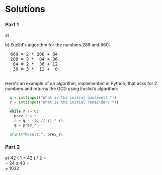 # Solutions

### Part 1
  a)
  
  b) Euclid's algorithm for the numbers 288 and 660:
  <pre>
  660 = 2 * 288 + 84
  288 = 3 *  84 + 36
   84 = 2 *  36 + 12
   36 = 3 *  12 +  0
  </pre>
  
  Here's an example of an algorithm, implemented in Python, that asks for 2 numbers and returns the GCD using Euclid's algorithm:
  ```python
    q = int(input("What is the initial quotient? "))
    r = int(input("What is the initial remainder? "))

    while r != 0:
      prev_r = r
      r = q - ((q // r) * r)
      q = prev_r
    
    print("Result:", prev_r)
  ```
  
### Part 2
  a) 42 ( 1 + 42 ) / 2 =  
   = 24 x 43 =  
   = 1032  
